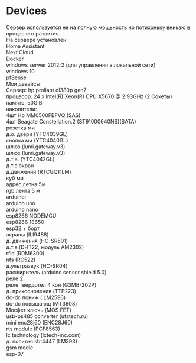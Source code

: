 # Devices <br>
Сервер используется не на полную мощьность но потихоньку вникаю в процес его развития. <br>
На сервере установлен: <br>
  Home Assistant <br>
  Next Cloud <br>
  Docker <br>
  windows serwer 2012r2 (для управления в локальной сети) <br>
  windows 10 <br>
  pfSense <br>
Мои девайсы: <br>
Сервер: hp proliant dl380p gen7 <br>
  процесор: 24 x Intel(R) Xeon(R) CPU X5670 @ 2.93GHz (2 Сокеты) <br>
  память: 50GiB <br>
  накопители: <br>
    4шт Hp MM0500FBFVQ (SAS)  <br>
    4шт Seagate Constellation.2 (ST91000640NS)(SATA) <br>
розетка ми <br>
д.о. двери (YTC4039GL) <br>
кнопка ми (YTC4040GL) <br>
шлюз (lumi.gateway.v3) <br>
шлюз (lumi.gateway.v3) <br>
д.т.в. (YTC4042GL) <br>
д.т.в экран <br>
д.движения (RTCGQ11LM) <br>
куб ми <br>
адрес летна 5м <br>
rgb лента 5 м <br> 
arduino: <br>
  arduino uno <br>
  arduino nano <br>
  esp8266 NODEMCU <br>
  esp8266 18650 <br>
  esp32 + борт <br>
  экраны (ILI9488) <br>
  д. движения (HC-SR501) <br>
  д.т.в (DHT22, модуль AM2302) <br>
  rfid (RDM6300) <br>
  nfs (RC522) <br>
  д.ультразвук (HC-SR04) <br>
  расширитель (arduino sensor shield 5.0) <br>
  реле 2 <br>
  реле твердотел 4 кон (G3MB-202P) <br>
  д. прикосновения (TTP223) <br>
  dc-dc пониж ( LM2596) <br>
  dc-dc повышающ (MT3608) <br>
  Мосфет ключь (MOS FET) <br>
  usb-ps485 converter (ufatech.ru) <br>
  mini enc28j60 (ENC28J60) <br>
  rts module (PCF8563) <br>
  lc technology (lctech-inc.com) <br>
  д. полития sbt4447 (LM393) <br>
  gsm modle <br>
  esp-07 <br>
